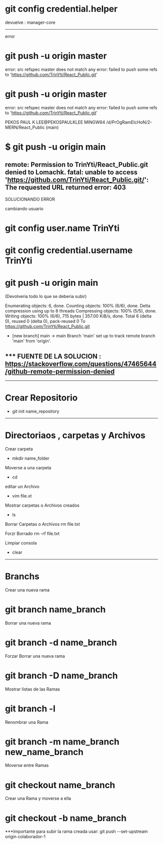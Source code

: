 # git config credential.helper
devuelve : manager-core

-------------------------------------------------------
error
# git push -u origin master
error: src refspec master does not match any
error: failed to push some refs to 'https://github.com/TrinYti/React_Public.git'

# git push -u origin master
error: src refspec master does not match any
error: failed to push some refs to 'https://github.com/TrinYti/React_Public.git'

 PEKOS PAUL K LEE@PEKOSPAULKLEE MINGW64 /d/PrOgRamEIcHoN/2-MERN/React_Public (main)
# $ git push -u origin main
remote: Permission to TrinYti/React_Public.git denied to
Lomachk.
fatal: unable to access 'https://github.com/TrinYti/React_Public.git/': The requested URL returned error: 403
-------------------------------------------------------
SOLUCIONANDO ERROR
 
cambiando usuario
# git config user.name TrinYti
# git config credential.username TrinYti

# git push -u origin main
(Devolveria todo lo que se deberia subir)

Enumerating objects: 6, done.
Counting objects: 100% (6/6), done.
Delta compression using up to 8 threads
Compressing objects: 100% (5/5), done.
Writing objects: 100% (6/6), 715 bytes | 357.00 KiB/s, done.
Total 6 (delta 0), reused 0 (delta 0), pack-reused 0
To https://github.com/TrinYti/React_Public.git
 * [new branch]      main -> main
Branch 'main' set up to track remote branch 'main' from 'origin'.

*** FUENTE DE LA SOLUCION :
https://stackoverflow.com/questions/47465644/github-remote-permission-denied
-------------------------------------------------------

------------
# Crear Repositorio
- git init name_repository
------------
# Directoriaos , carpetas y Archivos

Crear carpeta
- mkdir name_folder

Moverse a una carpeta
- cd

editar un Archivo
- vim file.xt

Mostrar carpetas o Archivos creados
- ls

Borrar Carpetas o Archivos
rm file.txt

Forzr Borrado
rm -rf file.txt

Limpiar consola
- clear




------------
# Branchs
Crear una nueva rama
# git branch name_branch

Borrar una nueva rama
# git branch -d name_branch

Forzar Borrar una nueva rama
# git branch -D name_branch

Mostrar listas de las Ramas
# git branch -l

Renombrar una Rama
# git branch -m name_branch new_name_branch

Moverse entre Ramas
# git checkout name_branch

Crear una Rama y moverse a ella
# git checkout -b name_branch
***Importante para subir la rama creada usar:
git push --set-upstream origin colaborador-1



